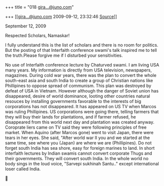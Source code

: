 +++
title = "018 gira...@juno.com"

+++
[[gira...@juno.com	2009-09-12, 23:32:46 [Source](https://groups.google.com/g/bvparishat/c/XPU2nF4QEoU)]]



September 12, 2009

Respected Scholars, Namaskar!

I fully understand this is the list of scholars and there is no room for politics. But the posting of that Interfaith conference swami's talk inspired me to tell the truth.Please forgive me if I disturbed your sensitivities.

No use of Interfaith conference lecture by Chaturved swami. I am living USA many years. My information is directly from USA television, newspapers, magazines. During cold war years, there was the plan to convert the whole south-east asia and south India to create a group of Christian nations like Phillipines to oppose spread of communism. This plan was destroyed by defeat of USA in Vietnam. However although the danger of Soviet union has disappeared, desire of world dominance, looting other countries natural resouces by installing governments favorable to the interests of big corporations has not disappeared. It has appeared on US TV when Marcos was ruling Phillipines. US corporations were going there, telling farmers that they will buy their lands for plantations, and if farmer refused, he disappeared from this world next day and plantation was created anyway. Coroprate liers came on TV said they were following principles of free market. When Aquino (after Marcos gone) went to visit Japan, there were tears in her eyes. She said, "After world war II you and we started at the same time, see where you (Japan) are where we are (Phillipines). Do not forget south India has sea shore, easy for foreign marines to land. In short interfaith lectures by Indian swamis cannot convert corporate Thugs and their governments. They will convert south India. In the whole world no body sings in the loud voice, "Sarvepi sukhinah Santu.." except international loser called India.



